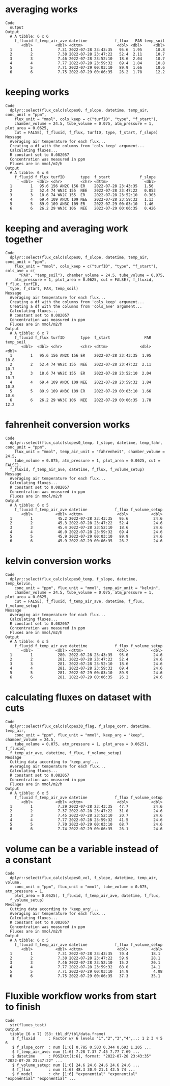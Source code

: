 # averaging works

    Code
      output
    Output
      # A tibble: 6 x 6
        f_fluxid f_temp_air_ave datetime            f_flux   PAR temp_soil
           <dbl>          <dbl> <dttm>               <dbl> <dbl>     <dbl>
      1        1           7.31 2022-07-28 23:43:35   95.6  1.95      10.8
      2        2           7.38 2022-07-28 23:47:22   52.4  2.11      10.7
      3        3           7.46 2022-07-28 23:52:10   18.6  2.04      10.7
      4        4           7.77 2022-07-28 23:59:32   69.4  1.84      10.8
      5        5           7.71 2022-07-29 00:03:10   89.9  1.66      10.6
      6        6           7.75 2022-07-29 00:06:35   26.2  1.78      12.2

# keeping works

    Code
      dplyr::select(flux_calc(slopes0, f_slope, datetime, temp_air, conc_unit = "ppm",
        flux_unit = "mmol", cols_keep = c("turfID", "type", "f_start"),
        chamber_volume = 24.5, tube_volume = 0.075, atm_pressure = 1, plot_area = 0.0625,
        cut = FALSE), f_fluxid, f_flux, turfID, type, f_start, f_slope)
    Message
      Averaging air temperature for each flux...
      Creating a df with the columns from 'cols_keep' argument...
      Calculating fluxes...
      R constant set to 0.082057
      Concentration was measured in ppm
      Fluxes are in mmol/m2/h
    Output
      # A tibble: 6 x 6
        f_fluxid f_flux turfID       type  f_start             f_slope
           <dbl>  <dbl> <chr>        <chr> <dttm>                <dbl>
      1        1   95.6 156 AN2C 156 ER    2022-07-28 23:43:35   1.56 
      2        2   52.4 74 WN2C 155  NEE   2022-07-28 23:47:22   0.853
      3        3   18.6 74 WN2C 155  ER    2022-07-28 23:52:10   0.303
      4        4   69.4 109 AN3C 109 NEE   2022-07-28 23:59:32   1.13 
      5        5   89.9 109 AN3C 109 ER    2022-07-29 00:03:10   1.46 
      6        6   26.2 29 WN3C 106  NEE   2022-07-29 00:06:35   0.426

# keeping and averaging work together

    Code
      dplyr::select(flux_calc(slopes0, f_slope, datetime, temp_air, conc_unit = "ppm",
        flux_unit = "mmol", cols_keep = c("turfID", "type", "f_start"), cols_ave = c(
          "PAR", "temp_soil"), chamber_volume = 24.5, tube_volume = 0.075,
        atm_pressure = 1, plot_area = 0.0625, cut = FALSE), f_fluxid, f_flux, turfID,
      type, f_start, PAR, temp_soil)
    Message
      Averaging air temperature for each flux...
      Creating a df with the columns from 'cols_keep' argument...
      Creating a df with the columns from 'cols_ave' argument...
      Calculating fluxes...
      R constant set to 0.082057
      Concentration was measured in ppm
      Fluxes are in mmol/m2/h
    Output
      # A tibble: 6 x 7
        f_fluxid f_flux turfID       type  f_start               PAR temp_soil
           <dbl>  <dbl> <chr>        <chr> <dttm>              <dbl>     <dbl>
      1        1   95.6 156 AN2C 156 ER    2022-07-28 23:43:35  1.95      10.8
      2        2   52.4 74 WN2C 155  NEE   2022-07-28 23:47:22  2.11      10.7
      3        3   18.6 74 WN2C 155  ER    2022-07-28 23:52:10  2.04      10.7
      4        4   69.4 109 AN3C 109 NEE   2022-07-28 23:59:32  1.84      10.8
      5        5   89.9 109 AN3C 109 ER    2022-07-29 00:03:10  1.66      10.6
      6        6   26.2 29 WN3C 106  NEE   2022-07-29 00:06:35  1.78      12.2

# fahrenheit conversion works

    Code
      dplyr::select(flux_calc(slopes0_temp, f_slope, datetime, temp_fahr, conc_unit = "ppm",
        flux_unit = "mmol", temp_air_unit = "fahrenheit", chamber_volume = 24.5,
        tube_volume = 0.075, atm_pressure = 1, plot_area = 0.0625, cut = FALSE),
      f_fluxid, f_temp_air_ave, datetime, f_flux, f_volume_setup)
    Message
      Averaging air temperature for each flux...
      Calculating fluxes...
      R constant set to 0.082057
      Concentration was measured in ppm
      Fluxes are in mmol/m2/h
    Output
      # A tibble: 6 x 5
        f_fluxid f_temp_air_ave datetime            f_flux f_volume_setup
           <dbl>          <dbl> <dttm>               <dbl>          <dbl>
      1        1           45.2 2022-07-28 23:43:35   95.6           24.6
      2        2           45.3 2022-07-28 23:47:22   52.4           24.6
      3        3           45.4 2022-07-28 23:52:10   18.6           24.6
      4        4           46.0 2022-07-28 23:59:32   69.4           24.6
      5        5           45.9 2022-07-29 00:03:10   89.9           24.6
      6        6           45.9 2022-07-29 00:06:35   26.2           24.6

# kelvin conversion works

    Code
      dplyr::select(flux_calc(slopes0_temp, f_slope, datetime, temp_kelvin,
        conc_unit = "ppm", flux_unit = "mmol", temp_air_unit = "kelvin",
        chamber_volume = 24.5, tube_volume = 0.075, atm_pressure = 1, plot_area = 0.0625,
        cut = FALSE), f_fluxid, f_temp_air_ave, datetime, f_flux, f_volume_setup)
    Message
      Averaging air temperature for each flux...
      Calculating fluxes...
      R constant set to 0.082057
      Concentration was measured in ppm
      Fluxes are in mmol/m2/h
    Output
      # A tibble: 6 x 5
        f_fluxid f_temp_air_ave datetime            f_flux f_volume_setup
           <dbl>          <dbl> <dttm>               <dbl>          <dbl>
      1        1           280. 2022-07-28 23:43:35   95.6           24.6
      2        2           281. 2022-07-28 23:47:22   52.4           24.6
      3        3           281. 2022-07-28 23:52:10   18.6           24.6
      4        4           281. 2022-07-28 23:59:32   69.4           24.6
      5        5           281. 2022-07-29 00:03:10   89.9           24.6
      6        6           281. 2022-07-29 00:06:35   26.2           24.6

# calculating fluxes on dataset with cuts

    Code
      dplyr::select(flux_calc(slopes30_flag, f_slope_corr, datetime, temp_air,
        conc_unit = "ppm", flux_unit = "mmol", keep_arg = "keep", chamber_volume = 24.5,
        tube_volume = 0.075, atm_pressure = 1, plot_area = 0.0625), f_fluxid,
      f_temp_air_ave, datetime, f_flux, f_volume_setup)
    Message
      Cutting data according to 'keep_arg'...
      Averaging air temperature for each flux...
      Calculating fluxes...
      R constant set to 0.082057
      Concentration was measured in ppm
      Fluxes are in mmol/m2/h
    Output
      # A tibble: 6 x 5
        f_fluxid f_temp_air_ave datetime            f_flux f_volume_setup
           <dbl>          <dbl> <dttm>               <dbl>          <dbl>
      1        1           7.29 2022-07-28 23:43:35   47.7           24.6
      2        2           7.37 2022-07-28 23:47:22   31.0           24.6
      3        3           7.45 2022-07-28 23:52:10   20.7           24.6
      4        4           7.77 2022-07-28 23:59:32   41.5           24.6
      5        5           7.70 2022-07-29 00:03:10   68.7           24.6
      6        6           7.74 2022-07-29 00:06:35   26.1           24.6

# volume can be a variable instead of a constant

    Code
      dplyr::select(flux_calc(slopes0_vol, f_slope, datetime, temp_air, volume,
        conc_unit = "ppm", flux_unit = "mmol", tube_volume = 0.075, atm_pressure = 1,
        plot_area = 0.0625), f_fluxid, f_temp_air_ave, datetime, f_flux,
      f_volume_setup)
    Message
      Cutting data according to 'keep_arg'...
      Averaging air temperature for each flux...
      Calculating fluxes...
      R constant set to 0.082057
      Concentration was measured in ppm
      Fluxes are in mmol/m2/h
    Output
      # A tibble: 6 x 5
        f_fluxid f_temp_air_ave datetime            f_flux f_volume_setup
           <dbl>          <dbl> <dttm>               <dbl>          <dbl>
      1        1           7.31 2022-07-28 23:43:35   70.4          18.1 
      2        2           7.38 2022-07-28 23:47:22   59.9          28.1 
      3        3           7.46 2022-07-28 23:52:10   15.2          20.1 
      4        4           7.77 2022-07-28 23:59:32   68.0          24.1 
      5        5           7.71 2022-07-29 00:03:10   14.9           4.08
      6        6           7.75 2022-07-29 00:06:35   37.3          35.1 

# Fluxible workflow works from start to finish

    Code
      str(fluxes_test)
    Output
      tibble [6 x 7] (S3: tbl_df/tbl/data.frame)
       $ f_fluxid      : Factor w/ 6 levels "1","2","3","4",..: 1 2 3 4 5 6
       $ f_slope_corr  : num [1:6] 0.785 0.503 0.344 0.693 1.205 ...
       $ f_temp_air_ave: num [1:6] 7.28 7.37 7.45 7.77 7.69 ...
       $ datetime      : POSIXct[1:6], format: "2022-07-28 23:43:35" "2022-07-28 23:47:22" ...
       $ f_volume_setup: num [1:6] 24.6 24.6 24.6 24.6 24.6 ...
       $ f_flux        : num [1:6] 48.3 30.9 21.1 42.5 74 ...
       $ f_model       : chr [1:6] "exponential" "exponential" "exponential" "exponential" ...

